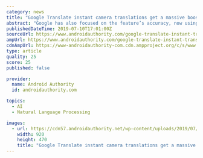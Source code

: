 ```yaml
---
category: news
title: "Google Translate instant camera translations get a massive boost"
abstract: "Google has also focused on the feature’s accuracy, now using previously disclosed neural machine translation (NMT) tech to reduce translation errors by between 55 and 85 percent for some language pairs. The feature — which also appears in Google Lens ..."
publishedDateTime: 2019-07-10T17:01:00Z
sourceUrl: https://www.androidauthority.com/google-translate-instant-translations-1007624/
ampUrl: https://www.androidauthority.com/google-translate-instant-translations-1007624/amp/
cdnAmpUrl: https://www-androidauthority-com.cdn.ampproject.org/c/s/www.androidauthority.com/google-translate-instant-translations-1007624/amp/
type: article
quality: 25
score: 25
published: false

provider:
  name: Android Authority
  id: androidauthority.com

topics:
  - AI
  - Natural Language Processing

images:
  - url: https://cdn57.androidauthority.net/wp-content/uploads/2019/07/google-translate-instant-translations-920x470.jpg
    width: 920
    height: 470
    title: "Google Translate instant camera translations get a massive boost"
---
```

